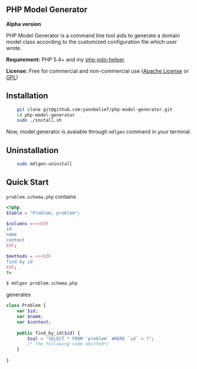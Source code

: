PHP Model Generator 
---

**Alpha version**

PHP Model Generator is a command line tool aids to generate a domain model class according to the customized configuration file which user wrote.

**Requirement:** PHP 5.4+ and my [php-pdo-helper](https://github.com/yannbelief/php-pdo-helper)

**License:** Free for commercial and non-commercial use ([Apache License](http://www.apache.org/licenses/LICENSE-2.0.html) or [GPL](http://www.gnu.org/licenses/gpl-2.0.html))

Installation
---
```bash
	git clone git@github.com:yannbelief/php-model-generator.git
    cd php-model-generator
    sudo ./install.sh
```

 Now, model generator is avaiable through `mdlgen` command in your terminal.

Uninstallation
---

```bash
	sudo mdlgen-uninstall
```
Quick Start
---

`problem.schema.php` contains

```php
<?php
$table = "Problem, problem";

$columns =<<<EOF
id
name
context
EOF;

$methods = <<<EOF
find by id
EOF;
?>
```
```bash
$ mdlgen problem.schema.php 
```
generates

```php
class Problem {
	var $id;
    var $name;
    var $context;
    
    public find_by_id($id) {
    	$sql = "SELECT * FROM `problem` WHERE `id` = ?";
        /* the following code omitted*/
    }
    
}
```
